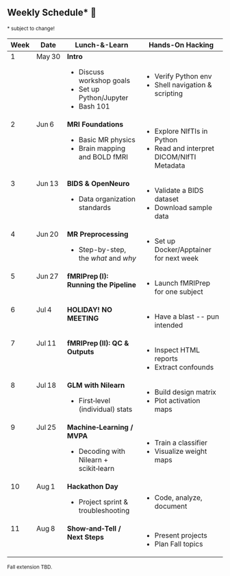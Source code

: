## Weekly Schedule* 📅
<sub>* subject to change!</sub>

<!-- raw HTML below -->
<div class="responsive-table">
<table>
  <thead>
    <tr>
      <th>Week</th>
      <th>Date</th>
      <th>Lunch-&-Learn</th>
      <th>Hands-On Hacking</th>
    </tr>
  </thead>
  <tbody>
    <tr>
      <td valign="top">1</td>
      <td valign="top">May 30</td>
      <td valign="top"><strong>Intro</strong>
        <ul>
          <li>Discuss workshop goals</li>
          <li>Set up Python/Jupyter</li>
          <li>Bash 101</li>
        </ul>
      </td>
      <td valign="middle">
        <ul>
          <li>Verify Python env</li>
          <li>Shell navigation &amp; scripting</li>
        </ul>
      </td>
    </tr>
    <tr>
      <td valign="top">2</td>
      <td valign="top">Jun 6</td>
      <td valign="top"><strong>MRI Foundations</strong>
        <ul>
          <li>Basic MR physics</li>
          <li>Brain mapping and BOLD fMRI</li>
        </ul>
      </td>
      <td valign="middle">
        <ul>
          <li>Explore NIfTIs in Python</li>
          <li>Read and interpret DICOM/NIfTI Metadata</li>
        </ul>
      </td>
    </tr>
    <tr>
      <td valign="top">3</td>
      <td valign="top">Jun 13</td>
      <td valign="top"><strong>BIDS &amp; OpenNeuro</strong>
        <ul>
          <li>Data organization standards</li>
        </ul>
      </td>
      <td valign="middle">
        <ul>
          <li>Validate a BIDS dataset</li>
          <li>Download sample data</li>
        </ul>
      </td>
    </tr>
    <tr>
      <td valign="top">4</td>
      <td valign="top">Jun 20</td>
      <td valign="top"><strong>MR Preprocessing</strong>
        <ul>
          <li>Step-by-step, the <em>what</em> and <em>why</em></li>
        </ul>
      </td>
      <td valign="middle">
        <ul>
          <li>Set up Docker/Apptainer for next week</li>
        </ul>
      </td>
    </tr>
    <tr>
      <td valign="top">5</td>
      <td valign="top">Jun 27</td>
      <td valign="top"><strong>fMRIPrep (I): Running the Pipeline</strong></td>
      <td valign="middle">
        <ul>
          <li>Launch fMRIPrep for one subject</li>
        </ul>
      </td>
    </tr>
    <tr>
      <td valign="top">6</td>
      <td valign="top">Jul 4</td>
      <td valign="top"><strong>HOLIDAY! NO MEETING</strong></td>
      <td valign="middle">
        <ul>
          <li>Have a blast -- pun intended</li>
        </ul>
      </td>
    </tr>
    <tr>
      <td valign="top">7</td>
      <td valign="top">Jul 11</td>
      <td valign="top"><strong>fMRIPrep (II): QC &amp; Outputs</strong></td>
      <td valign="middle">
        <ul>
          <li>Inspect HTML reports</li>
          <li>Extract confounds</li>
        </ul>
      </td>
    </tr>
    <tr>
      <td valign="top">8</td>
      <td valign="top">Jul 18</td>
      <td valign="top"><strong>GLM with Nilearn</strong>
        <ul>
          <li>First‑level (individual) stats</li>
        </ul>
      </td>
      <td valign="middle">
        <ul>
          <li>Build design matrix</li>
          <li>Plot activation maps</li>
        </ul>
      </td>
    </tr>
    <tr>
      <td valign="top">9</td>
      <td valign="top">Jul 25</td>
      <td valign="top"><strong>Machine‑Learning / MVPA</strong>
        <ul>
          <li>Decoding with Nilearn + scikit‑learn</li>
        </ul>
      </td>
      <td valign="middle">
        <ul>
          <li>Train a classifier</li>
          <li>Visualize weight maps</li>
        </ul>
      </td>
    </tr>
    <tr>
      <td valign="top">10</td>
      <td valign="top">Aug 1</td>
      <td valign="top"><strong>Hackathon Day</strong>
        <ul>
          <li>Project sprint &amp; troubleshooting</li>
        </ul>
      </td>
      <td valign="middle">
        <ul>
          <li>Code, analyze, document</li>
        </ul>
      </td>
    </tr>
    <tr>
      <td valign="top">11</td>
      <td valign="top">Aug 8</td>
      <td valign="top"><strong>Show‑and‑Tell / Next Steps</strong></td>
      <td valign="middle">
        <ul>
          <li>Present projects</li>
          <li>Plan Fall topics</li>
        </ul>
      </td>
    </tr>
  </tbody>
</table>
</div>
  
<sub>Fall extension TBD.</sub>
